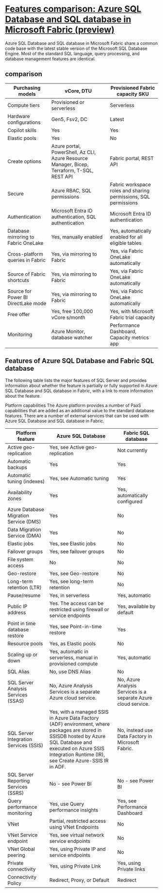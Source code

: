 # **[Features comparison: Azure SQL Database and SQL database in Microsoft Fabric (preview)](https://learn.microsoft.com/en-us/fabric/database/sql/feature-comparison-sql-database-fabric)**

Azure SQL Database and SQL database in Microsoft Fabric share a common code base with the latest stable version of the Microsoft SQL Database Engine. Most of the standard SQL language, query processing, and database management features are identical.

## comparison

| Purchasing models                    | vCore, DTU                                                                                  | Provisioned Fabric capacity SKU                                 |
|--------------------------------------|---------------------------------------------------------------------------------------------|-----------------------------------------------------------------|
| Compute tiers                        | Provisioned or serverless                                                                   | Serverless                                                      |
| Hardware configurations              | Gen5, Fsv2, DC                                                                              | Latest                                                          |
| Copilot skills                       | Yes                                                                                         | Yes                                                             |
| Elastic pools                        | Yes                                                                                         | No                                                              |
| Create options                       | Azure portal, PowerShell, Az CLI, Azure Resource Manager, Bicep, Terraform, T-SQL, REST API | Fabric portal, REST API                                         |
| Secure                               | Azure RBAC, SQL permissions                                                                 | Fabric workspace roles and sharing permissions, SQL permissions |
| Authentication                       | Microsoft Entra ID authentication, SQL authentication                                       | Microsoft Entra ID authentication                               |
| Database mirroring to Fabric OneLake | Yes, manually enabled                                                                       | Yes, automatically enabled for all eligible tables              |
| Cross-platform queries in Fabric     | Yes, via mirroring to Fabric                                                                | Yes, via Fabric OneLake automatically                           |
| Source of Fabric shortcuts           | Yes, via mirroring to Fabric                                                                | Yes, via Fabric OneLake automatically                           |
| Source for Power BI DirectLake mode  | Yes, via mirroring to Fabric                                                                | Yes, via Fabric OneLake automatically                           |
| Free offer                           | Yes, free 100,000 vCore s/month                                                             | Yes, with Microsoft Fabric trial capacity                       |
| Monitoring                           | Azure Monitor, database watcher                                                             | Performance Dashboard, Capacity metrics app                     |

## Features of Azure SQL Database and Fabric SQL database

The following table lists the major features of SQL Server and provides information about whether the feature is partially or fully supported in Azure SQL Database and SQL database in Fabric, with a link to more information about the feature.

Platform capabilities
The Azure platform provides a number of PaaS capabilities that are added as an additional value to the standard database features. There are a number of external services that can be used with Azure SQL Database and SQL database in Fabric.

| Platform feature                       | Azure SQL Database                                                                                                                                                                                                       | Fabric SQL database                                            |
|----------------------------------------|--------------------------------------------------------------------------------------------------------------------------------------------------------------------------------------------------------------------------|----------------------------------------------------------------|
| Active geo-replication                 | Yes, see Active geo-replication                                                                                                                                                                                          | Not currently                                                  |
| Automatic backups                      | Yes                                                                                                                                                                                                                      | Yes                                                            |
| Automatic tuning (indexes)             | Yes, see Automatic tuning                                                                                                                                                                                                | Yes                                                            |
| Availability zones                     | Yes                                                                                                                                                                                                                      | Yes, automatically configured                                  |
| Azure Database Migration Service (DMS) | Yes                                                                                                                                                                                                                      | No                                                             |
| Data Migration Service (DMA)           | Yes                                                                                                                                                                                                                      | No                                                             |
| Elastic jobs                           | Yes, see Elastic jobs                                                                                                                                                                                                    | No                                                             |
| Failover groups                        | Yes, see failover groups                                                                                                                                                                                                 | No                                                             |
| File system access                     | No                                                                                                                                                                                                                       | No                                                             |
| Geo-restore                            | Yes, see Geo-restore                                                                                                                                                                                                     | No                                                             |
| Long-term retention (LTR)              | Yes, see long-term retention                                                                                                                                                                                             | No                                                             |
| Pause/resume                           | Yes, in serverless                                                                                                                                                                                                       | Yes, automatic                                                 |
| Public IP address                      | Yes. The access can be restricted using firewall or service endpoints                                                                                                                                                    | Yes, available by default                                      |
| Point in time database restore         | Yes, see Point-in-time restore                                                                                                                                                                                           | Yes                                                            |
| Resource pools                         | Yes, as Elastic pools                                                                                                                                                                                                    | No                                                             |
| Scaling up or down                     | Yes, automatic in serverless, manual in provisioned compute                                                                                                                                                              | Yes, automatic                                                 |
| SQL Alias                              | No, use DNS Alias                                                                                                                                                                                                        | No                                                             |
| SQL Server Analysis Services (SSAS)    | No, Azure Analysis Services is a separate Azure cloud service.                                                                                                                                                           | No, Azure Analysis Services is a separate Azure cloud service. |
| SQL Server Integration Services (SSIS) | Yes, with a managed SSIS in Azure Data Factory (ADF) environment, where packages are stored in SSISDB hosted by Azure SQL Database and executed on Azure SSIS Integration Runtime (IR), see Create Azure-SSIS IR in ADF. | No, instead use Data Factory in Microsoft Fabric.              |
| SQL Server Reporting Services (SSRS)   | No - see Power BI                                                                                                                                                                                                        | No - see Power BI                                              |
| Query performance monitoring           | Yes, use Query performance insights                                                                                                                                                                                      | Yes, see Performance Dashboard                                 |
| VNet                                   | Partial, restricted access using VNet Endpoints                                                                                                                                                                          | No                                                             |
| VNet Service endpoint                  | Yes, see virtual network service endpoints                                                                                                                                                                               | No                                                             |
| VNet Global peering                    | Yes, using Private IP and service endpoints                                                                                                                                                                              | No                                                             |
| Private connectivity                   | Yes, using Private Link                                                                                                                                                                                                  | Yes, using Private links                                       |
| Connectivity Policy                    | Redirect, Proxy, or Default                                                                                                                                                                                              | Redirect                                                       |
